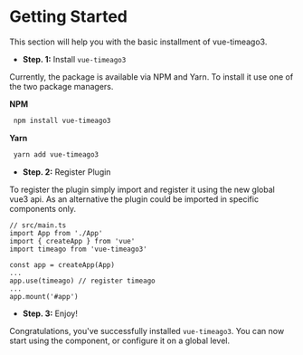 # Getting Started

This section will help you with the basic installment of vue-timeago3.

- **Step. 1:** Install `vue-timeago3`

Currently, the package is available via NPM and Yarn. To install it use one of the two package managers.

**NPM**

```bash
 npm install vue-timeago3
```

**Yarn**

```bash
 yarn add vue-timeago3
```

- **Step. 2:** Register Plugin

To register the plugin simply import and register it using the new global vue3 api. As an alternative the plugin could be imported in specific components only.

```js{4,8}
// src/main.ts
import App from './App'
import { createApp } from 'vue'
import timeago from 'vue-timeago3'

const app = createApp(App)
...
app.use(timeago) // register timeago
...
app.mount('#app')
```

- **Step. 3:** Enjoy!

Congratulations, you've successfully installed `vue-timeago3`. You can now start using the component, or configure it on a global level.
